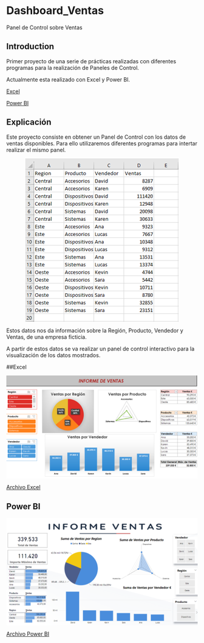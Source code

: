# Dashboard_Ventas
Panel de Control sobre Ventas

## Introduction
Primer proyecto de una serie de prácticas realizadas con diferentes programas para la realización de Paneles de Control.

Actualmente esta realizado con Excel y Power BI.

[Excel](##Excel)

[Power BI](https://github.com/ntr94/Dashboard_Ventas/blob/main/README.md#power-bi)

## Explicación
Este proyecto consiste en obtener un Panel de Control con los datos de ventas disponibles. Para ello utilizaremos diferentes programas para intertar realizar el mismo panel.

<img src="Ventas.PNG" style="display: block; margin: auto;">

Estos datos nos da información sobre la Región, Producto, Vendedor y Ventas, de una empresa ficticia.

A partir de estos datos se va realizar un panel de control interactivo para la visualización de los datos mostrados.


##Excel

<img src="Excel/Informe_Ventas_Excel.PNG" style="display: block; margin: auto;">

[Archivo Excel](https://github.com/ntr94/Dashboard_Ventas/blob/main/Excel/Infome_Ventas_Excel.xlsx)

## Power BI

<img src="Power BI/Infome_Ventas_PowerBI.PNG" style="display: block; margin: auto;">

[Archivo Power BI](https://github.com/ntr94/Dashboard_Ventas/blob/main/Power%20BI/Infome_Ventas_PowerBI.pbix)
